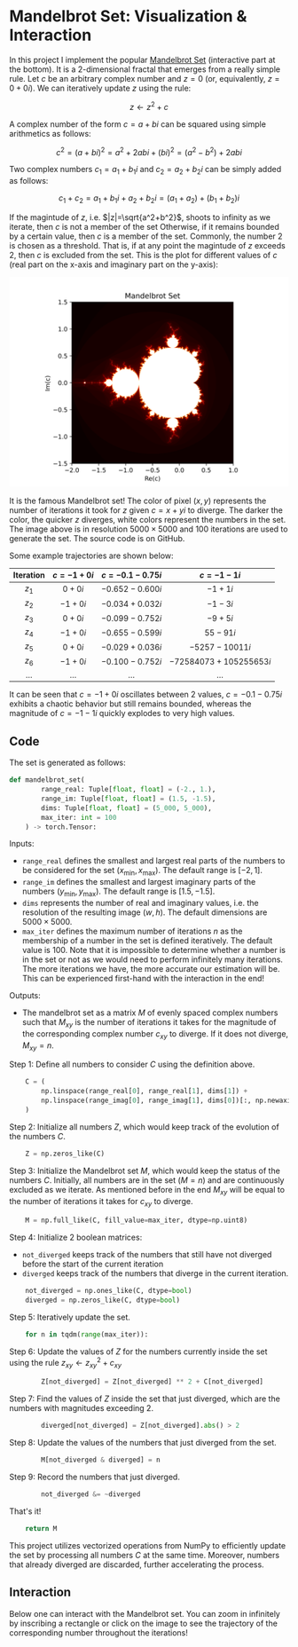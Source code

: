 # Mandelbrot Set: Visualization & Interaction

In this project I implement the popular [Mandelbrot Set](https://en.wikipedia.org/wiki/Mandelbrot_set) (interactive part at the bottom). It is a 2-dimensional fractal that emerges from a really simple rule. Let $c$ be an arbitrary complex number and $z=0$ (or, equivalently, $z=0+0i$). We can iteratively update $z$ using the rule:

$$
z\gets z^2+c
$$

A complex number of the form $c=a+bi$ can be squared using simple arithmetics as follows:

$$
c^2=(a+bi)^2=a^2+2abi+(bi)^2=(a^2-b^2)+2abi
$$

Two complex numbers $c_1=a_1+b_1i$ and $c_2=a_2+b_2i$ can be simply added as follows:

$$
c_1+c_2=a_1+b_1i+a_2+b_2i=(a_1+a_2)+(b_1+b_2)i
$$

If the magintude of $z$, i.e. $|z|=\sqrt{a^2+b^2}$, shoots to infinity as we iterate, then $c$ is not a member of the set Otherwise, if it remains bounded by a certain value, then $c$ is a member of the set. Commonly, the number 2 is chosen as a threshold. That is, if at any point the magintude of $z$ exceeds 2, then $c$ is excluded from the set. This is the plot for different values of $c$ (real part on the x-axis and imaginary part on the y-axis):

![MandelbrotSetViz](../../assets/mandelbrot/image.png#mandelbrot_img)

It is the famous Mandelbrot set! The color of pixel $(x,y)$ represents the number of iterations it took for $z$ given $c=x+yi$ to diverge. The darker the color, the quicker $z$ diverges, white colors represent the numbers in the set. The image above is in resolution $5000\times5000$ and $100$ iterations are used to generate the set. The source code is on GitHub.

Some example trajectories are shown below:

| Iteration | $c=-1+0i$ | $c=-0.1-0.75i$ | $c=-1-1i$ |
|:---------:|:---------:|:--------------:|:---------:|
|   $z_1$   |  $0+0i$   |$-0.652-0.600i$ |$-1+1i$ |
|   $z_2$   |  $-1+0i$  |$-0.034+0.032i$ |$-1-3i$ |
|   $z_3$   |  $0+0i$   |$-0.099-0.752i$ |$-9+5i$ |
|   $z_4$   |  $-1+0i$  |$-0.655-0.599i$ |$55-91i$ |
|   $z_5$   |  $0+0i$   |$-0.029+0.036i$ |$-5257-10011i$ |
|   $z_6$   |  $-1+0i$  |$-0.100-0.752i$ |$-72584073+105255653i$ |
| $\ldots$  | $\ldots$  |    $\ldots$    |  $\ldots$  |

It can be seen that $c=-1+0i$ oscillates between 2 values, $c=-0.1-0.75i$ exhibits a chaotic behavior but still remains bounded, whereas the magnitude of $c=-1-1i$ quickly explodes to very high values.

## Code

The set is generated as follows:

```python
def mandelbrot_set(
        range_real: Tuple[float, float] = (-2., 1.), 
        range_im: Tuple[float, float] = (1.5, -1.5), 
        dims: Tuple[float, float] = (5_000, 5_000), 
        max_iter: int = 100
    ) -> torch.Tensor:
```

Inputs:

- `range_real` defines the smallest and largest real parts of the numbers to be considered for the set $(x_{\min}, x_{\max})$. The default range is $[-2,1]$.
- `range_im` defines the smallest and largest imaginary parts of the numbers $(y_{\min}, y_{\max})$. The default range is $[1.5,-1.5]$.
- `dims` represents the number of real and imaginary values, i.e. the resolution of the resulting image $(w,h)$. The default dimensions are $5000\times 5000$.
- `max_iter` defines the maximum number of iterations $n$ as the membership of a number in the set is defined iteratively. The default value is $100$. Note that it is impossible to determine whether a number is in the set or not as we would need to perform infinitely many iterations. The more iterations we have, the more accurate our estimation will be. This can be experienced first-hand with the interaction in the end!

Outputs:

- The mandelbrot set as a matrix $M$ of evenly spaced complex numbers such that $M_{xy}$ is the number of iterations it takes for the magnitude of the corresponding complex number $c_{xy}$ to diverge. If it does not diverge, $M_{xy}=n$.

Step 1: Define all numbers to consider $C$ using the definition above.

```python
    C = (
        np.linspace(range_real[0], range_real[1], dims[1]) + 
        np.linspace(range_imag[0], range_imag[1], dims[0])[:, np.newaxis] * 1j
    )
```

Step 2: Initialize all numbers $Z$, which would keep track of the evolution of the numbers $C$.

```python
    Z = np.zeros_like(C)
```

Step 3: Initialize the Mandelbrot set $M$, which would keep the status of the numbers $C$. Initially, all numbers are in the set ($M=n$) and are continuously excluded as we iterate. As mentioned before in the end $M_{xy}$ will be equal to the number of iterations it takes for $c_{xy}$ to diverge.

```python
    M = np.full_like(C, fill_value=max_iter, dtype=np.uint8)
```

Step 4: Initialize 2 boolean matrices:

- `not_diverged` keeps track of the numbers that still have not diverged before the start of the current iteration
- `diverged` keeps track of the numbers that diverge in the current iteration.

```python
    not_diverged = np.ones_like(C, dtype=bool)
    diverged = np.zeros_like(C, dtype=bool)
```

Step 5: Iteratively update the set.

```python
    for n in tqdm(range(max_iter)):
```

Step 6: Update the values of $Z$ for the numbers currently inside the set using the rule $z_{xy}\gets z_{xy}^2+c_{xy}$

```python
        Z[not_diverged] = Z[not_diverged] ** 2 + C[not_diverged]
```

Step 7: Find the values of $Z$ inside the set that just diverged, which are the numbers with magnitudes exceeding 2.

```python
        diverged[not_diverged] = Z[not_diverged].abs() > 2
```

Step 8: Update the values of the numbers that just diverged from the set.

```python
        M[not_diverged & diverged] = n
```

Step 9: Record the numbers that just diverged.

```python
        not_diverged &= ~diverged
```

That's it!

```python
    return M
```

This project utilizes vectorized operations from NumPy to efficiently update the set by processing all numbers $C$ at the same time. Moreover, numbers that already diverged are discarded, further accelerating the process.

## Interaction

Below one can interact with the Mandelbrot set. You can zoom in infinitely by inscribing a rectangle or click on the image to see the trajectory of the corresponding number throughout the iterations!
